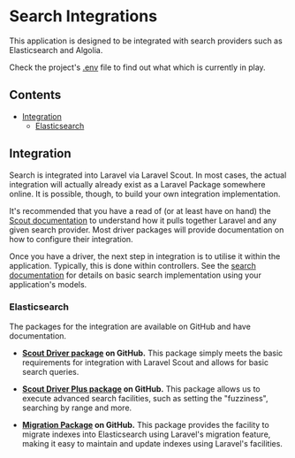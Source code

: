 # Search Integrations
This application is designed to be integrated with search providers such as Elasticsearch and Algolia.

Check the project's [.env](/.env) file to find out what which is currently in play.

## Contents
* [Integration](#integration)
  * [Elasticsearch](#elasticsearch)

## Integration
Search is integrated into Laravel via Laravel Scout. In most cases, the actual integration will actually already exist as a Laravel Package somewhere online. It is possible, though, to build your own integration implementation.

It's recommended that you have a read of (or at least have on hand) the [Scout documentation](https://laravel.com/docs/8.x/scout) to understand how it pulls together Laravel and any given search provider. Most driver packages will provide documentation on how to configure their integration.

Once you have a driver, the next step in integration is to utilise it within the application. Typically, this is done within controllers. See the [search documentation](https://laravel.com/docs/8.x/scout) for details on basic search implementation using your application's models.

### Elasticsearch
The packages for the integration are available on GitHub and have documentation.

* __[Scout Driver package](https://github.com/babenkoivan/elastic-scout-driver#contents) on GitHub.__ This package simply meets the basic requirements for integration with Laravel Scout and allows for basic search queries.


* __[Scout Driver Plus package](https://github.com/babenkoivan/elastic-scout-driver-plus#contents) on GitHub.__ This package allows us to execute advanced search facilities, such as setting the "fuzziness", searching by range and more.


* __[Migration Package](https://github.com/babenkoivan/elastic-migrations#elastic-migrations) on GitHub.__ This package provides the facility to migrate indexes into Elasticsearch using Laravel's migration feature, making it easy to maintain and update indexes using Laravel's facilities.
